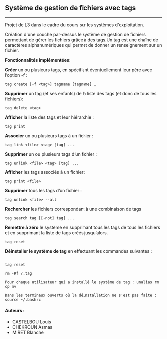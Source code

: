 ## Système de gestion de fichiers avec tags
___

Projet de L3 dans le cadre du cours sur les systèmes d'exploitation.

Création d'une couche par-dessus le système de gestion de fichiers permettant de gérer les fichiers grâce à des tags.Un tag est une chaîne de caractères alphanumériques qui permet de donner un renseignement sur un fichier.

**Fonctionnalités implémentées**:

**Créer** un ou plusieurs tags, en spécifiant éventuellement leur père avec l’option -f :
```
tag create [-f <tag>] tagname [tagname] …
```

**Supprimer** un tag (et ses enfants) de la liste des tags (et donc de tous les fichiers):
```
tag delete <tag>
```

**Afficher** la liste des tags et leur hiérarchie :
```
tag print
```

**Associer** un ou plusieurs tags à un fichier :
```
tag link <file> <tag> [tag] ...
```

**Supprimer** un ou plusieurs tags d’un fichier :
```
tag unlink <file> <tag> [tag] ...
```

**Afficher** les tags associés à un fichier :
```
tag print <file>
```

**Supprimer** tous les tags d’un fichier :
```
tag unlink <file> --all
```

**Rechercher** les fichiers correspondant à une combinaison de tags
```
tag search tag [[-not] tag] ...
```

**Remettre à zéro** le système en supprimant tous les tags de tous les fichiers et en supprimant la liste de tags créés jusqu’alors.
```
tag reset
```

**Déinstaller le système de tag** en effectuant les commandes suivantes : 
```

tag reset

rm -Rf /.tag

Pour chaque utilisateur qui a installé le système de tag : unalias rm cp mv

Dans les terminaux ouverts où la déinstallation ne s'est pas faite : source ~/.bashrc 
```


#### Auteurs :

- CASTELBOU Louis
- CHEKROUN Asmaa
- MIRET Blanche
